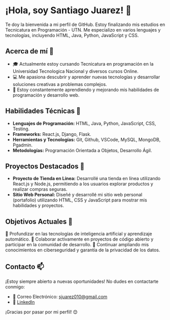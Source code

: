# ¡Hola, soy Santiago Juarez! 👋

Te doy la bienvenida a mi perfil de GitHub. Estoy finalizando mis estudios en Tecnicatura en Programación - UTN. 
Me especializo en varios lenguajes y tecnologías, incluyendo HTML, Java, Python, JavaScript y CSS.

## Acerca de mí 🌟

- 🎓 Actualmente estoy cursando Tecnicatura en programación en la Universidad Tecnologica Nacional y diversos cursos Online.
- 💻 Me apasiona descubrir y aprender nuevas tecnologías y desarrollar soluciones creativas a problemas complejos.
- 🌱 Estoy constantemente aprendiendo y mejorando mis habilidades de programación y desarrollo web.

## Habilidades Técnicas 💼

- **Lenguajes de Programación:** HTML, Java, Python, JavaScript, CSS, Testing.
- **Frameworks:** React.js, Django, Flask.
- **Herramientas y Tecnologías:** Git, Github, VSCode, MySQL, MongoDB, Pgadmin.
- **Metodologías:** Programación Orientada a Objetos, Desarrollo Ágil.

## Proyectos Destacados 🚀

- **Proyecto de Tienda en Línea:** Desarrollé una tienda en línea utilizando React.js y Node.js, permitiendo a los usuarios explorar productos y realizar compras seguras.
- **Sitio Web Personal:** Diseñé y desarrollé mi sitio web personal (portafolio) utilizando HTML, CSS y JavaScript para mostrar mis habilidades y proyectos.

## Objetivos Actuales 🎯

🧠 Profundizar en las tecnologías de inteligencia artificial y aprendizaje automático.
🤝 Colaborar activamente en proyectos de código abierto y participar en la comunidad de desarrollo.
📖 Continuar ampliando mis conocimientos en ciberseguridad y garantía de la privacidad de los datos.

## Contacto 📫

¡Estoy siempre abierto a nuevas oportunidades! No dudes en contactarte conmigo:

- 📧 Correo Electrónico: sjuarez010@gmail.com
- 💼 [LinkedIn](https://www.linkedin.com/in/santiago-juarez-0aaa661a3/)

¡Gracias por pasar por mi perfil! 😊
